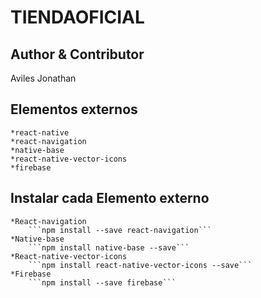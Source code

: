 TIENDAOFICIAL
========================
Author & Contributor
------------------------
Aviles Jonathan

Elementos externos
-----------------------
    *react-native
    *react-navigation
    *native-base
    *react-native-vector-icons
    *firebase

Instalar cada Elemento externo
------------------------
    *React-navigation
        ```npm install --save react-navigation```
    *Native-base
        ```npm install native-base --save```
    *React-native-vector-icons
        ```npm install react-native-vector-icons --save```
    *Firebase  
        ```npm install --save firebase```
    